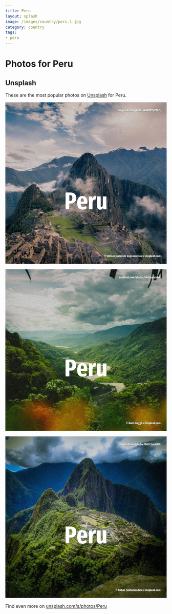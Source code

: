 ```yaml
---
title: Peru
layout: splash
image: /images/country/peru.1.jpg
category: country
tags:
- peru
---
```

# Photos for Peru

## Unsplash

These are the most popular photos on [Unsplash](https://unsplash.com) for Peru.

![Peru](/images/country/peru.1.jpg)

![Peru](/images/country/peru.2.jpg)

![Peru](/images/country/peru.3.jpg)

Find even more on [unsplash.com/s/photos/Peru](https://unsplash.com/s/photos/Peru)